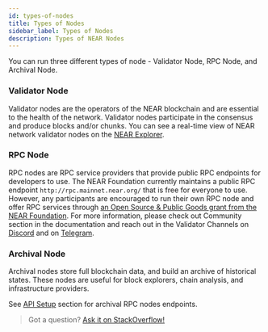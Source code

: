 ```yaml
---
id: types-of-nodes
title: Types of Nodes
sidebar_label: Types of Nodes
description: Types of NEAR Nodes
---
```


You can run three different types of node - Validator Node, RPC Node, and Archival Node.

### Validator Node

Validator nodes are the operators of the NEAR blockchain and are essential to the health of the network. Validator nodes participate in the consensus and produce blocks and/or chunks. You can see a real-time view of NEAR network validator nodes on the [NEAR Explorer](https://explorer.near.org/nodes/validators).

### RPC Node

RPC nodes are RPC service providers that provide public RPC endpoints for developers to use. The NEAR Foundation currently maintains a public RPC endpoint `http://rpc.mainnet.near.org/` that is free for everyone to use. However, any participants are encouraged to run their own RPC node and offer RPC services through [an Open Source & Public Goods grant from the NEAR Foundation](https://near.org/grants/). For more information, please check out Community section in the documentation and reach out in the Validator Channels on [Discord](https://discord.gg/ZMPr3VB) and on [Telegram](https://t.me/near_validators).

### Archival Node

Archival nodes store full blockchain data, and build an archive of historical states. These nodes are useful for block explorers, chain analysis, and infrastructure providers.

See [API Setup](/docs/api/rpc#setup) section for archival RPC nodes endpoints.

> Got a question?
> <a href="https://stackoverflow.com/questions/tagged/nearprotocol">
> <h8>Ask it on StackOverflow!</h8></a>
